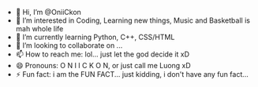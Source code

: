 - 👋 Hi, I’m @OniiCkon
- 👀 I’m interested in Coding, Learning new things, Music and Basketball is mah whole life
- 🌱 I’m currently learning Python, C++, CSS/HTML
- 💞️ I’m looking to collaborate on ...
- 📫 How to reach me: lol... just let the god decide it xD
- 😄 Pronouns: O N I I C K O N, or just call me Luong xD
- ⚡ Fun fact: i am the FUN FACT... just kidding, i don't have any fun fact...

<!---
OniiCkon/OniiCkon is a ✨ special ✨ repository because its `README.md` (this file) appears on your GitHub profile.
You can click the Preview link to take a look at your changes.
--->
